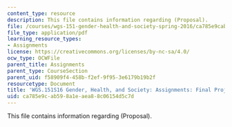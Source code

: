 ```yaml
---
content_type: resource
description: This file contains information regarding (Proposal).
file: /courses/wgs-151-gender-health-and-society-spring-2016/ca785e9cab598a1eaea88c06154d5c7d_MITWGS_151S16_LGBTQ.pdf
file_type: application/pdf
learning_resource_types:
- Assignments
license: https://creativecommons.org/licenses/by-nc-sa/4.0/
ocw_type: OCWFile
parent_title: Assignments
parent_type: CourseSection
parent_uid: f58909f4-458b-f2ef-9f95-3e6179b19b2f
resourcetype: Document
title: 'WGS.151S16 Gender, Health, and Society: Assignments: Final Project1'
uid: ca785e9c-ab59-8a1e-aea8-8c06154d5c7d
---
```

This file contains information regarding (Proposal).